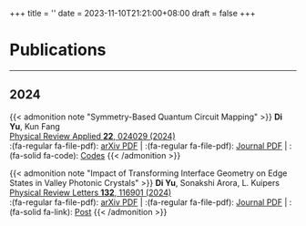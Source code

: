 +++
title = ''
date = 2023-11-10T21:21:00+08:00
draft = false
+++

# Publications

---

## 2024
{{< admonition note "Symmetry-Based Quantum Circuit Mapping" >}}
**Di Yu**, Kun Fang\
[Physical Review Applied **22**, 024029 (2024)](https://doi.org/10.1103/PhysRevApplied.22.024029)\
:(fa-regular fa-file-pdf): [arXiv PDF](https://arxiv.org/pdf/2310.18026.pdf) | :(fa-regular fa-file-pdf): [Journal PDF](https://doi.org/10.1103/PhysRevApplied.22.024029) | :(fa-solid fa-code): [Codes](https://github.com/nagato-D/symmetry-based-quantum-circuit-mapping)
{{< /admonition >}}

{{< admonition note "Impact of Transforming Interface Geometry on Edge States in Valley Photonic Crystals" >}}
**Di Yu**, Sonakshi Arora, L. Kuipers\
[Physical Review Letters **132**, 116901 (2024)](https://doi.org/10.1103/PhysRevLett.132.116901)\
:(fa-regular fa-file-pdf): [arXiv PDF](https://arxiv.org/pdf/2310.00858.pdf) | :(fa-regular fa-file-pdf): [Journal PDF](https://doi.org/10.1103/PhysRevLett.132.116901) | :(fa-solid fa-link): [Post](https://nagato-d.github.io/posts/post-valley-phc/)
{{< /admonition >}}